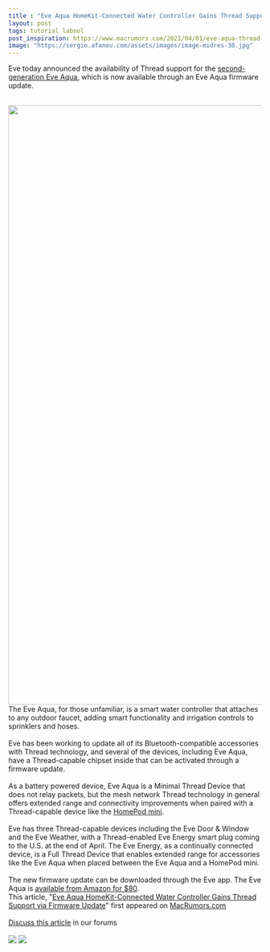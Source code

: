 ```yaml
---
title : "Eve Aqua HomeKit-Connected Water Controller Gains Thread Support via Firmware Update"
layout: post
tags: tutorial labnol
post_inspiration: https://www.macrumors.com/2021/04/01/eve-aqua-thread-firmware-update/
image: "https://sergio.afanou.com/assets/images/image-midres-30.jpg"
---
```


Eve today announced the availability of Thread support for the <a href="https://www.evehome.com/en-us/eve-aqua">second-generation Eve Aqua</a>, which is now available through an Eve Aqua firmware update.
<br/>

<br/>
<img src="https://images.macrumors.com/article-new/2021/03/eve-aqua-1.jpg" alt="" width="1600" height="1194" class="aligncenter size-full wp-image-791806" />
<br/>
The Eve Aqua, for those unfamiliar, is a smart water controller that attaches to any outdoor faucet, adding smart functionality and irrigation controls to sprinklers and hoses.
<br/>

<br/>
Eve has been working to update all of its Bluetooth-compatible accessories with Thread technology, and several of the devices, including Eve Aqua, have a Thread-capable chipset inside that can be activated through a firmware update.
<br/>

<br/>
As a battery powered device, Eve Aqua is a Minimal Thread Device that does not relay packets, but the mesh network Thread technology in general offers extended range and connectivity improvements when paired with a Thread-capable device like the <a href="https://www.macrumors.com/roundup/homepod-mini/">HomePod mini</a>.
<br/>

<br/>
Eve has three Thread-capable devices including the Eve Door &amp; Window and the Eve Weather, with a Thread-enabled Eve Energy smart plug coming to the U.S. at the end of April. The Eve Energy, as a continually connected device, is a Full Thread Device that enables extended range for accessories like the Eve Aqua when placed between the Eve Aqua and a &zwnj;HomePod mini&zwnj;.
<br/>

<br/>
The new firmware update can be downloaded through the Eve app. The Eve Aqua is <a href="https://www.amazon.com/Eve-Aqua-Controller-Autonomous-schedules/dp/B07D5S3QD3">available from Amazon for &#36;80</a>.<br/>This article, &quot;<a href="https://www.macrumors.com/2021/04/01/eve-aqua-thread-firmware-update/">Eve Aqua HomeKit-Connected Water Controller Gains Thread Support via Firmware Update</a>&quot; first appeared on <a href="https://www.macrumors.com">MacRumors.com</a><br/><br/><a href="https://forums.macrumors.com/threads/eve-aqua-homekit-connected-water-controller-gains-thread-support-via-firmware-update.2290306/">Discuss this article</a> in our forums<br/><br/><div class="feedflare">
<a href="http://feeds.macrumors.com/~ff/MacRumors-All?a=j-WlnrFAdsE:hD5olBlyeTA:6W8y8wAjSf4"><img src="http://feeds.feedburner.com/~ff/MacRumors-All?d=6W8y8wAjSf4" border="0"></img></a> <a href="http://feeds.macrumors.com/~ff/MacRumors-All?a=j-WlnrFAdsE:hD5olBlyeTA:qj6IDK7rITs"><img src="http://feeds.feedburner.com/~ff/MacRumors-All?d=qj6IDK7rITs" border="0"></img></a>
</div><img src="http://feeds.feedburner.com/~r/MacRumors-All/~4/j-WlnrFAdsE" height="1" width="1" alt=""/>